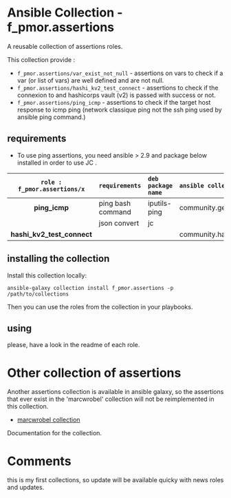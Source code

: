 # Ansible Collection - f_pmor.assertions

A reusable collection of assertions roles.


This collection provide :

* `f_pmor.assertions/var_exist_not_null` - assertions on vars to check if a var (or list of vars) are well defined and are not null.
* `f_pmor.assertions/hashi_kv2_test_connect` - assertions to check if the connexion to and hashicorps vault (v2) is passed with success or not.
* `f_pmor.assertions/ping_icmp` - assertions to check if the target host response to icmp ping (network classique ping not the ssh ping used by ansible ping command.)

## requirements

* To use ping assertions, you need ansible > 2.9 and package below installed in order to use JC .

|  `role : f_pmor.assertions/x` | `requirements`    | `deb package name`  | `ansible collection`  |
|:-----------------------------:|:------------------|:--------------------|:----------------------|
|__ping_icmp__                  | ping bash command | iputils-ping        |community.general      |
|                               | json convert      | jc                  |                       |
|__hashi_kv2_test_connect__     |                   |                     |community.hashi_vault  |



## installing the collection
Install this collection locally:

```
ansible-galaxy collection install f_pmor.assertions -p /path/to/collections
```
Then you can use the roles from the collection in your playbooks.


## using

please, have a look in the readme of each role.

# Other collection of assertions

Another assertions collection is available in ansible galaxy, so the assertions that ever exist in the 'marcwrobel' collection will not be reimplemented in this collection.

* [marcwrobel collection](https://github.com/marcwrobel/ansible-collection-assertions)

 Documentation for the collection.


# Comments

this is my first collections, so update will be available quicky with news roles and updates.

